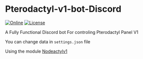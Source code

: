 # Pterodactyl-v1-bot-Discord
[![Online](https://img.shields.io/discord/744871453060759682?color=%237289DA&label=Support&logo=discord&logoColor=white)](https://support.tamako.tech/)
[![License](https://img.shields.io/github/license/BearTS/Pterodactyl-v1-DiscordBot?color=pink&label=License)](https://github.com/BearTS/Pterodactyl-v1-DiscordBot/blob/master/LICENSE)

 A Fully Functional Discord bot For controling Pterodactyl Panel V1

 You can change data in `settings.json` file

Using the module [Nodeactylv1](https://github.com/bearts/nodeactylv1)
